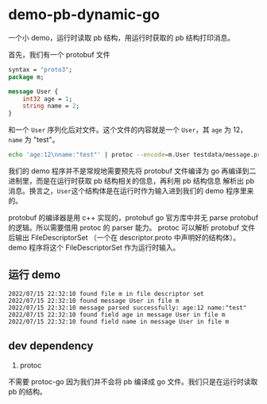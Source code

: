 # demo-pb-dynamic-go

一个小 demo，运行时读取 pb 结构，用运行时获取的 pb 结构打印消息。

首先，我们有一个 protobuf 文件
```protobuf
syntax = "proto3";
package m;

message User {
    int32 age = 1;
    string name = 2;
}
```

和一个 `User` 序列化后对文件。这个文件的内容就是一个 `User`，其 `age` 为 12，`name` 为 "test"。
```bash
echo 'age:12\nname:"test"' | protoc --encode=m.User testdata/message.proto > output/message.pb
```

我们的 demo 程序并不是常规地需要预先将 protobuf 文件编译为 go 再编译到二进制里，而是在运行时获取 pb 结构相关的信息，再利用 pb 结构信息
解析出 pb 消息。换言之，`User`这个结构体是在运行时作为输入进到我们的 demo 程序里来的。

protobuf 的编译器是用 c++ 实现的，protobuf go 官方库中并无 parse protobuf 的逻辑。所以需要借用 protoc 的 parser 能力。
protoc 可以解析 protobuf 文件后输出 FileDescriptorSet （一个在 descriptor.proto 中声明好的结构体）。
demo 程序将这个 FileDescriptorSet 作为运行时输入。

## 运行 demo

```
2022/07/15 22:32:10 found file m in file descriptor set
2022/07/15 22:32:10 found message User in file m
2022/07/15 22:32:10 message parsed successfully: age:12 name:"test"
2022/07/15 22:32:10 found field age in message User in file m
2022/07/15 22:32:10 found field name in message User in file m
```

## dev dependency

1. protoc

不需要 protoc-go 因为我们并不会将 pb 编译成 go 文件。我们只是在运行时读取 pb 的结构。

